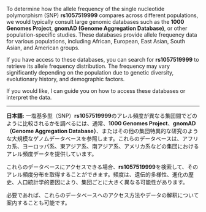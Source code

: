 To determine how the allele frequency of the single nucleotide polymorphism (SNP) **rs1057519999** compares across different populations, we would typically consult large genomic databases such as the **1000 Genomes Project**, **gnomAD (Genome Aggregation Database)**, or other population-specific studies. These databases provide allele frequency data for various populations, including African, European, East Asian, South Asian, and American groups.

If you have access to these databases, you can search for **rs1057519999** to retrieve its allele frequency distribution. The frequency may vary significantly depending on the population due to genetic diversity, evolutionary history, and demographic factors.

If you would like, I can guide you on how to access these databases or interpret the data.

---

**日本語:**
一塩基多型（SNP）**rs1057519999**のアレル頻度が異なる集団間でどのように比較されるかを調べるには、通常、**1000 Genomes Project**、**gnomAD（Genome Aggregation Database）**、またはその他の集団特異的な研究のような大規模なゲノムデータベースを参照します。これらのデータベースは、アフリカ系、ヨーロッパ系、東アジア系、南アジア系、アメリカ系などの集団におけるアレル頻度データを提供しています。

これらのデータベースにアクセスできる場合、**rs1057519999**を検索して、そのアレル頻度分布を取得することができます。頻度は、遺伝的多様性、進化の歴史、人口統計学的要因により、集団ごとに大きく異なる可能性があります。

必要であれば、これらのデータベースへのアクセス方法やデータの解釈について案内することも可能です。